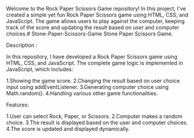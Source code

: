 Welcome to the Rock Paper Scissors Game repository! In this project, I've created a simple yet fun Rock Paper Scissors game using HTML, CSS, and JavaScript. The game allows users to play against the computer, keeping track of the score and updating the result based on user and computer choices.# Stone-Paper-Scissors-Game
Stone Paper Scissors Game.

Description :

In this repository, I have developed a Rock Paper Scissors game using HTML, CSS, and JavaScript. The complete game logic is implemented in JavaScript, which includes:

1.Showing the game score.
2.Changing the result based on user choice input using addEventListener.
3.Generating computer choice using Math.random().
4.Handling various other game functionalities.

Features:

1.User can select Rock, Paper, or Scissors.
2.Computer makes a random choice.
3.The result is displayed based on the user and computer choices.
4.The score is updated and displayed dynamically.




